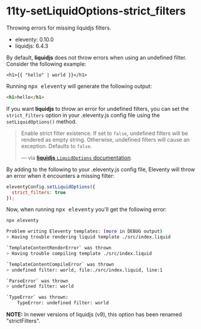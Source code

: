 # 11ty-setLiquidOptions-strict_filters

Throwing errors for missing liquidjs filters.

- eleventy: 0.10.0
- liquidjs: 6.4.3

By default, **liquidjs** does not throw errors when using an undefined filter. Consider the following example:

```liquid
<h1>{{ "hello" | world }}</h1>
```

Running <kbd>npx eleventy</kbd> will generate the following output:

```html
<h1>hello</h1>
```

If you want **liquidjs** to throw an error for undefined filters, you can set the `strict_filters` option in your .eleventy.js config file using the `setLiquidOptions()` method.

> Enable strict filter existence. If set to `false`, undefined filters will be rendered as empty string. Otherwise, undefined filters will cause an exception. Defaults to `false`.
>
> &mdash; via [**liquidjs** `LiquidOptions` documentation](https://harttle.land/liquidjs/interfaces/_liquid_options_.liquidoptions.html#strictfilters).

By adding to the following to your .eleventy.js config file, Eleventy will throw an error when it encounters a missing filter:

```js
eleventyConfig.setLiquidOptions({
  strict_filters: true
});
```

Now, when running <kbd>npx eleventy</kbd> you'll get the following error:

```sh
npx eleventy

Problem writing Eleventy templates: (more in DEBUG output)
> Having trouble rendering liquid template ./src/index.liquid

`TemplateContentRenderError` was thrown
> Having trouble compiling template ./src/index.liquid

`TemplateContentCompileError` was thrown
> undefined filter: world, file:./src/index.liquid, line:1

`ParseError` was thrown
> undefined filter: world

`TypeError` was thrown:
    TypeError: undefined filter: world
```

**NOTE:** In newer versions of liquidjs (v9), this option has been renamed "strictFilters".
